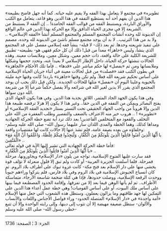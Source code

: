 ------------------------------------------------------------------------

«تطويره» في مجتمع لا يتعامل بهذا الفقه ولا يقيم عليه حياته. كما أنه جهل
فاضح بطبيعة هذا الدين أن يفهم أحد أنه يستطيع التفقه في هذا الدين وهو
قاعد، يتعامل مع الكتب والأوراق الباردة، ويستنبط الفقه من قوالب الفقه
الجامدة! .. إن الفقه لا يستنبط من الشريعة إلا في مجرى الحياة الدافق وإلا
مع الحركة بهذا الدين في عالم الواقع.  
إن الدينونة لله وحده أنشأت المجتمع المسلم والمجتمع المسلم أنشأ «الفقه
الإسلامي» .. ولا بد من هذا الترتيب.. لا بد أن يوجد مجتمع مسلم ناشئ من
الدينونة لله وحده، مصمم على تنفيذ شريعته وحدها. ثم بعد ذلك- لا قبله-
ينشأ فقه إسلامي مفصل على قد المجتمع الذي ينشأ، وليس «جاهزاً» معداً من قبل!
ذلك أن كل حكم فقهي هو- بطبيعته- تطبيق للشريعة الكلية على حالة واقعة، ذات
حجم معين، وشكل معين، وملابسات معينة. وهذه الحالات تنشئها حركة الحياة،
داخل الإطار الإسلامي لا بعيداً عنه، وتحدد حجمها وشكلها وملابساتها ومن ثم
«يفصل» لها حكم مباشر على «قدها» .. فأما تلك الأحكام «الجاهزة» في بطون
الكتب فقد «فصلت» من قبل لحالات معينة في أثناء جريان الحياة الإسلامية على
أساس تحكيم شريعة الله فعلاً. ولم تكن وقتها «جاهزة» باردة! كانت وقتها حية
مليئة بالحيوية وعلينا اليوم أن «نفصل» مثلها للحالات الجديدة.. ولكن قبل
ذلك يجب أن يوجد المجتمع الذي يقرر ألا يدين لغير الله في شرائعه وألا يفصل
حكماً شرعياً إلا من شريعة الله دون سواها.  
وفي هذا يكون الجهد الجاد المثمر، اللائق بجدية هذا الدين. وفي هذا يكون
الجهاد الذي يفتح البصائر ويمكن من التفقه في الدين حقاً.. وغير هذا لا يكون
إلا هزلا ترفضه طبيعة هذا الدين وإلا هروباً من واجب الجهاد الحقيقي تحت
التستر بستار «تجديد الفقه الإسلامي» أو «تطويره» ! .. هروب خير منه
الاعتراف بالضعف والتقصير وطلب المغفرة من الله على التخلف والقعود مع
المتخلفين القاعدين! بعد ذلك ترد آية تضع خطة الحركة الجهادية ومداها كذلك.
وهما الخطة والمدى اللذان سار عليهما رسول الله- صلى الله عليه وسلم-
وخلفاؤه من بعده بصفة عامة، فلم تشذ عنها إلا حالات كانت لها مقتضيات
واقعة:  
«يا أَيُّهَا الَّذِينَ آمَنُوا قاتِلُوا الَّذِينَ يَلُونَكُمْ مِنَ الْكُفَّارِ، وَلْيَجِدُوا فِيكُمْ غِلْظَةً،
وَاعْلَمُوا أَنَّ اللَّهَ مَعَ الْمُتَّقِينَ» ..  
فأما خطة الحركة الجهادية التي تشير إليها الآية في قوله تعالى:  
«يا أَيُّهَا الَّذِينَ آمَنُوا قاتِلُوا الَّذِينَ يَلُونَكُمْ مِنَ الْكُفَّارِ» ..  
فقد سارت عليها الفتوح الإسلامية، تواجه من يلون «دار الإسلام» ويجاورونها،
مرحلة فمرحلة. فلما أسلمت الجزيرة العربية- أو كادت ولم تبق إلا فلول
منعزلة لا تؤلف قوة يخشى منها على دار الإسلام بعد فتح مكة- كانت غزوة تبوك
على أطراف بلاد الروم. ثم كان انسياح الجيوش الإسلامية في بلاد الروم وفي
بلاد فارس، فلم يتركوا وراءهم جيوباً ووحدت الرقعة الإسلامية، ووصلت حدودها،
فإذا هي كتلة ضخمة شاسعة الأرجاء، متماسكة الأطراف.. ثم لم يأتها الوهن
فيما بعد إلا من تمزقها، وإقامة الحدود المصطنعة فيما بينها على أساس ملك
البيوت، أو على أساس القوميات! وهي خطة عمل أعداء هذا الدين على التمكين
لها جهد طاقتهم وما يزالون يعملون. وستظل هذه الشعوب التي جعل منها الإسلام
«أمة واحدة» في «دار الإسلام» المتصلة الحدود- وراء فواصل الأجناس واللغات
والأنساب والألوان- ستظل ضعيفة مهيضة إلا أن تثوب إلى دينها، وإلى رايته
الواحدة وإلا أن تتبع خطى رسول الله- صلى الله عليه وسلم-

------------------------------------------------------------------------

الجزء: 3 ¦ الصفحة: 1736
